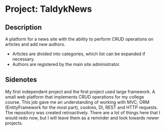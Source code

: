 # Project: TaldykNews
## Description
A platform for a news site with the ability to perform CRUD operations on articles and add new authors. 
- Articles are divided into categories, which list can be expanded if necessary.
- Authors are registered by the main site administrator.
## Sidenotes
My first independent project and the first project used large framework. A small web platform that implements CRUD operations for my college course. This job gave me an understanding of working with MVC, ORM (EntityFramework for the most part), cookies, DI, REST and HTTP requests.
The repository was created retroactively. There are a lot of things here that I would redo now, but I will leave them as a reminder and look towards newer projects.
